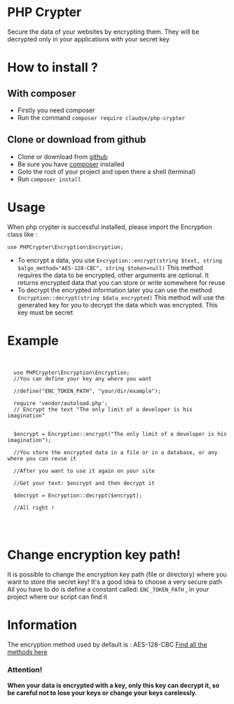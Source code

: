 # PHP Crypter
Secure the data of your websites by encrypting them. They will be decrypted only in your applications with your secret key

# How to install ?

  ## With composer

  * Firstly you need composer 
  * Run the command `composer require claudye/php-crypter`

  ## Clone or download from github
  * Clone or download from  [github](https://github.com/Claudye/php-crypter)
  * Be sure you have [composer](https://getcomposer.org/) installed
  * Goto the root of your project and open there a shell (terminal)
  * Run `composer install`
  
# Usage
  When php crypter is successful installed, please import the Encryption class like :

  `use PHPCrypter\Encryption\Encryption;`

  * To encrypt a data, you use `Encryption::encrypt(string $text, string $algo_method="AES-128-CBC", string $token=null)`
  This method requires the data to be encrypted, other arguments are optional. It returns encrypted data that you can store or write somewhere for reuse
  * To decrypt the encrypted information later you can use the method
  `Encryption::decrypt(string $data_encrypted)`
  This method will use the generated key for you to decrypt the data which was encrypted. This key must be secret

# Example
 <pre>
 <code>

  use PHPCrypter\Encryption\Encryption;
  //You can define your key any where you want 

  //define("ENC_TOKEN_PATH", "your/dir/example");

  require 'vendor/autoload.php';
  // Encrypt the text "The only limit of a developer is his imagination" <br> <br>
  $encrypt = Encryption::encrypt("The only limit of a developer is his imagination");

  //You store the encrypted data in a file or in a database, or any where you can reuse it <br>
  //After you want to use it again on your site <br>
  //Get your text: $encrypt and then decrypt it <br>
  $decrypt = Encryption::decrypt($encrypt); 

  //All right ! <br>

</code>
</pre>

# Change encryption key path!
 It is possible to change the encryption key path (file or directory) where you want to store the secret key! It's a good idea to choose a very secure path
 All you have to do is define a constant called: `ENC_TOKEN_PATH` , in your project where our script can find it


# Information
The encryption method used by default is : AES-128-CBC
[Find all the methods here](https://www.php.net/manual/fr/function.openssl-get-cipher-methods.php)

### Attention!
**When your data is encrypted with a key, only this key can decrypt it, so be careful not to lose your keys or change your keys carelessly.**